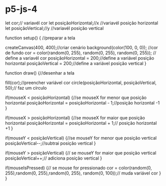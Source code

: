 # p5-js-4<!DOCTYPE html>
<html lang="en">
  <head>
    <script src="https://cdnjs.cloudflare.com/ajax/libs/p5.js/1.9.3/p5.js"></script>
    <script src="https://cdnjs.cloudflare.com/ajax/libs/p5.js/1.9.3/addons/p5.sound.min.js"></script>
    <link rel="stylesheet" type="text/css" href="style.css">
    <meta charset="utf-8" />

  </head>
  <body>
    <main>
    </main>
    <script src="sketch.js"></script>
  </body>
</html>
let cor;// variavél cor
let posiçãoHorizontal;//x //variavél posição horizontal
let posiçãoVertical;//y //variavél posição vertical


function setup() { //preparar a tela
  
  createCanvas(400, 400);//criar cenário
  background(color(100, 0, 0)); //cor de fundo
  cor = color(random(0, 255), random(0, 255), random(0, 255)); // define a variavél cor
  posiçãoHorizontal = 200;//define a variável posição horizontal
  posiçãoVertical = 200;//define a variável posição vertical
}

function draw() {//desenhar a tela
 
  fill(cor);//preencher variável cor
  circle(posiçãoHorizontal, posiçãoVertical, 50);// faz um círculo
 
  
  if(mouseX < posiçãoHorizontal) {//se mouseX for menor que posição horizontal
    posiçãoHorizontal = posiçãoHorizontal - 1;//posição horizontal -1
  }
  
  if(mouseX > posiçãoHorizontal) {//se mouseX for maior que posição horizontal
    posiçãoHorizontal = posiçãoHorizontal + 1;// posição horizontal +1
  }
  
  if(mouseY < posiçãoVertical) {//se mouseY for menor que posição vertical
  posiçãoVertical--;//subtrai posição vertical
  }
  
  if(mouseY > posiçãoVertical) {// se mouseY for maior que posição vertical
    posiçãoVertical++;// adiciona posição vertical
 }
  
  if(mouseIsPressed) {// se mouse for pressionado
    cor = color(random(0, 255),random(0, 255),random(0, 255), random(0, 100));// muda variável cor
  }
}
